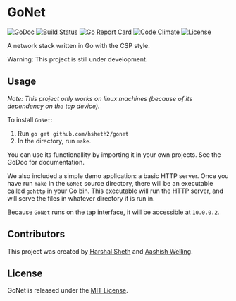 # GoNet
[![GoDoc](https://godoc.org/github.com/hsheth2/gonet?status.svg)](https://godoc.org/github.com/hsheth2/gonet)
[![Build Status](https://travis-ci.org/hsheth2/gonet.svg?branch=master)](https://travis-ci.org/hsheth2/gonet)
[![Go Report Card](https://goreportcard.com/badge/github.com/hsheth2/gonet)](https://goreportcard.com/report/github.com/hsheth2/gonet)
[![Code Climate](https://codeclimate.com/github/hsheth2/gonet/badges/gpa.svg)](https://codeclimate.com/github/hsheth2/gonet)
[![License](http://img.shields.io/:license-MIT-blue.svg)](http://www.opensource.org/licenses/MIT)

A network stack written in Go with the CSP style.

Warning: This project is still under development.

## Usage
*Note: This project only works on linux machines (because of its dependency on the tap device).*

To install `GoNet`:

1. Run `go get github.com/hsheth2/gonet`
2. In the directory, run `make`. 

You can use its functionallity by importing it in your own projects. See the GoDoc for documentation. 

We also included a simple demo application: a basic HTTP server. Once you have run `make` in the `GoNet` source directory, there will be an executable called `gohttp` in your Go bin. This executable will run the HTTP server, and will serve the files in whatever directory it is run in. 

Because `GoNet` runs on the tap interface, it will be accessible at `10.0.0.2`. 

## Contributors
This project was created by [Harshal Sheth](https://github.com/hsheth2)
and [Aashish Welling](https://github.com/omegablitz). 

## License
GoNet is released under the [MIT License](http://www.opensource.org/licenses/MIT).
